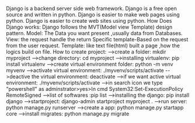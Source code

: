 Django is a backend server side web framework.
Django is a free open source and written in python.
Django is easier to make web pages using python.
Django is easier to create web sites using python.
How Does Django works:
Django follows the MVT(Model view Template) design pattern.
Model: The Data you want present ,usually data from Databases.
View: the request handle the return Specific template-Based on the request from the user request.
Template: like text file(html) built a page ,how the logics build on file.
How to create project:
-->create a folder: mkdir myproject
-->change directory: cd myproject
-->installing virtualenv: pip install virtualenv
-->create virtual environment folder: python -m venv myvenv
-->activate virtual environment: ./myvenv/scripts/activate
-->deactive the virtual environment: deactivate
-->if we want active virtual environment: ./myvenv/scripts/activate
-->in search icon we type "powershell" as adminstrator>yes>In cmd System32:Set-ExecutionPolicy RemoteSigned
-->list of softwares :pip list
-->installing the django: pip install django
-->startproject: django-admin startproject myproject .
-->run server: python manage.py runserver
-->create a app: python manage.py startapp core
-->install migrates: python manage.py migrate
